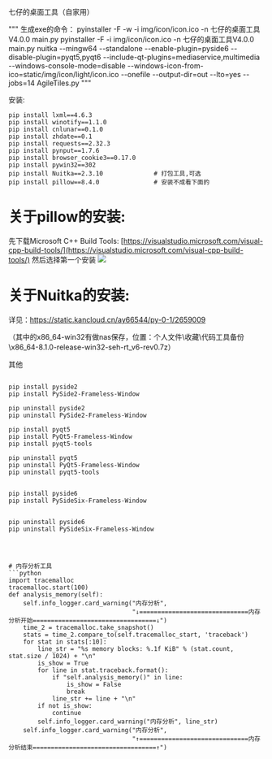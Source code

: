  七仔的桌面工具（自家用）
 
"""
生成exe的命令：
pyinstaller -F -w -i img/icon/icon.ico -n 七仔的桌面工具V4.0.0 main.py
pyinstaller -F -i img/icon/icon.ico -n 七仔的桌面工具V4.0.0 main.py
nuitka --mingw64 --standalone --enable-plugin=pyside6 --disable-plugin=pyqt5,pyqt6 --include-qt-plugins=mediaservice,multimedia --windows-console-mode=disable --windows-icon-from-ico=static/img/icon/light/icon.ico --onefile --output-dir=out --lto=yes --jobs=14 AgileTiles.py
"""

安装:
```shell
pip install lxml==4.6.3
pip install winotify==1.1.0
pip install cnlunar==0.1.0
pip install zhdate==0.1
pip install requests==2.32.3
pip install pynput==1.7.6
pip install browser_cookie3==0.17.0
pip install pywin32==302
pip install Nuitka==2.3.10              # 打包工具,可选
pip install pillow==8.4.0               # 安装不成看下面的
```

# 关于pillow的安装:

先下载Microsoft C++ Build Tools:
[https://visualstudio.microsoft.com/visual-cpp-build-tools/](https://visualstudio.microsoft.com/visual-cpp-build-tools/)
然后选择第一个安装
![](https://user-images.githubusercontent.com/30068301/171110492-0fd05d9d-5158-4ce6-86d4-c6a39393c60f.png)

# 关于Nuitka的安装:

详见：https://static.kancloud.cn/ay66544/py-0-1/2659009

（其中的x86_64-win32有做nas保存，位置：个人文件\收藏\代码工具备份\x86_64-8.1.0-release-win32-seh-rt_v6-rev0.7z）

其他
```shell

pip install pyside2
pip install PySide2-Frameless-Window

pip uninstall pyside2
pip uninstall PySide2-Frameless-Window

pip install pyqt5
pip install PyQt5-Frameless-Window
pip install pyqt5-tools

pip uninstall pyqt5
pip uninstall PyQt5-Frameless-Window
pip uninstall pyqt5-tools


pip install pyside6
pip install PySideSix-Frameless-Window


pip uninstall pyside6
pip uninstall PySideSix-Frameless-Window




# 内存分析工具
```python
import tracemalloc
tracemalloc.start(100)
def analysis_memory(self):
    self.info_logger.card_warning("内存分析",
                                  "↓==============================内存分析开始==================================↓")
    time_2 = tracemalloc.take_snapshot()
    stats = time_2.compare_to(self.tracemalloc_start, 'traceback')
    for stat in stats[:10]:
        line_str = "%s memory blocks: %.1f KiB" % (stat.count, stat.size / 1024) + "\n"
        is_show = True
        for line in stat.traceback.format():
            if "self.analysis_memory()" in line:
                is_show = False
                break
            line_str += line + "\n"
        if not is_show:
            continue
        self.info_logger.card_warning("内存分析", line_str)
    self.info_logger.card_warning("内存分析",
                                  "↑==============================内存分析结束==================================↑")
```

